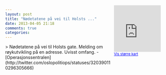 ```yaml
---
layout: post
title: "Nødetatene på vei til Holsts ..."
date: 2013-04-05 21:18
comments: true
categories: 
---
```

<div style="float:right; margin:5px; position:relative;top:-130px;"><iframe width="150" height="150" frameborder="0" scrolling="no" marginheight="0" marginwidth="0" src="http://maps.google.com/maps?q=Holsts%20gate,+Oslo&hl=no&t=m&z=14&output=embed&iwloc=&"></iframe><br/><small><a href="http://maps.google.com/maps?q=Holsts%20gate,+Oslo&hl=no&t=m&z=14&source=embed&iwloc=A" style="color:#0000FF;text-align:left" target="_new">Vis st&oslash;rre kart</a></small></div>
> Nødetatene på vei til Holsts gate. Melding om røykutvikling på en adresse. Uvisst omfang.
- [Operasjonssentralen](http://twitter.com/oslopolitiops/statuses/320390110296305666)
